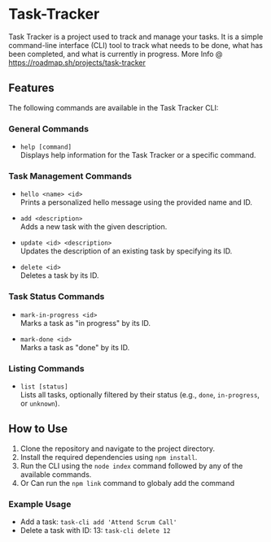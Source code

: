 # Task-Tracker

Task Tracker is a project used to track and manage your tasks. It is a simple command-line interface (CLI) tool to track what needs to be done, what has been completed, and what is currently in progress.
More Info @ https://roadmap.sh/projects/task-tracker
## Features

The following commands are available in the Task Tracker CLI:

### General Commands
- `help [command]`  
  Displays help information for the Task Tracker or a specific command.

### Task Management Commands
- `hello <name> <id>`  
  Prints a personalized hello message using the provided name and ID.

- `add <description>`  
  Adds a new task with the given description.

- `update <id> <description>`  
  Updates the description of an existing task by specifying its ID.

- `delete <id>`  
  Deletes a task by its ID.

### Task Status Commands
- `mark-in-progress <id>`  
  Marks a task as "in progress" by its ID.

- `mark-done <id>`  
  Marks a task as "done" by its ID.

### Listing Commands
- `list [status]`  
  Lists all tasks, optionally filtered by their status (e.g., `done`, `in-progress`, or `unknown`).

## How to Use
1. Clone the repository and navigate to the project directory.
2. Install the required dependencies using `npm install`.
3. Run the CLI using the `node index` command followed by any of the available commands.
4. Or Can run the `npm link` command to globaly add the command 

### Example Usage
- Add a task:
  `task-cli add 'Attend Scrum Call'`
- Delete a task with ID: 13:
  `task-cli delete 12`
